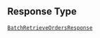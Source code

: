 ## Response Type

[`BatchRetrieveOrdersResponse`](../../doc/models/batch-retrieve-orders-response.md)
